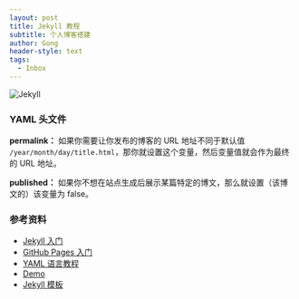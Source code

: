 ```yaml
---
layout: post
title: Jekyll 教程
subtitle: 个人博客搭建
author: Gong
header-style: text
tags:
  - Inbox
---
```


![Jekyll](/blog/uploads\Jekyll.png)

### YAML 头文件
**permalink：**
如果你需要让你发布的博客的 URL 地址不同于默认值 `/year/month/day/title.html`，那你就设置这个变量，然后变量值就会作为最终的 URL 地址。

**published：**
如果你不想在站点生成后展示某篇特定的博文，那么就设置（该博文的）该变量为 false。

### 参考资料
- [Jekyll 入门](http://jekyllcn.com/)
- [GitHub Pages 入门](https://pages.github.com/)
- [YAML 语言教程](http://www.ruanyifeng.com/blog/2016/07/yaml.html)
- [Demo](https://huangxuan.me/)
- [Jekyll 模板](https://github.com/huxpro/huxpro.github.io/)